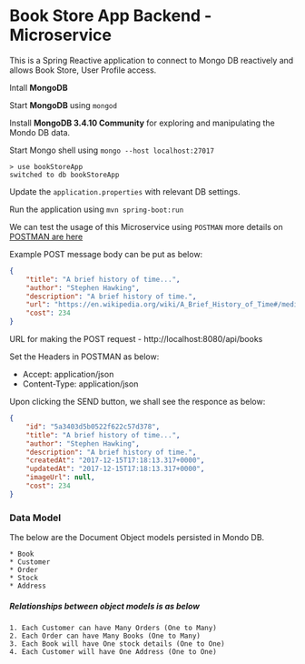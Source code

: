 # Book Store App Backend - Microservice

This is a Spring Reactive application to connect to Mongo DB reactively and allows Book Store, User Profile access.


Intall **MongoDB**

Start **MongoDB** using `mongod`

Install **MongoDB 3.4.10 Community** for exploring and manipulating the Mondo DB
data.

Start Mongo shell using `mongo --host localhost:27017`

```
> use bookStoreApp
switched to db bookStoreApp
```

Update the `application.properties` with relevant DB settings.

Run the application using `mvn spring-boot:run`

We can test the usage of this Microservice using `POSTMAN` more details on [POSTMAN are here](www.getpostman.com)

Example POST message body can be put as below:

```json
{
	"title": "A brief history of time...",
	"author": "Stephen Hawking",
	"description": "A brief history of time.",
	"url": "https://en.wikipedia.org/wiki/A_Brief_History_of_Time#/media/File:BriefHistoryTime.jpg",
	"cost": 234
}
```

URL for making the POST request - http://localhost:8080/api/books

Set the Headers in POSTMAN as below:

* Accept: application/json
* Content-Type: application/json

Upon clicking the SEND button, we shall see the responce as below:

```json
{
    "id": "5a3403d5b0522f622c57d378",
    "title": "A brief history of time...",
    "author": "Stephen Hawking",
    "description": "A brief history of time.",
    "createdAt": "2017-12-15T17:18:13.317+0000",
    "updatedAt": "2017-12-15T17:18:13.317+0000",
    "imageUrl": null,
    "cost": 234
}

```


### Data Model

The below are the Document Object models persisted in Mondo DB.
    
    * Book
    * Customer
    * Order
    * Stock
    * Address

##### Relationships between object models is as below

    1. Each Customer can have Many Orders (One to Many)
    2. Each Order can have Many Books (One to Many)
    3. Each Book will have One stock details (One to One)
    4. Each Customer will have One Address (One to One)
    
        